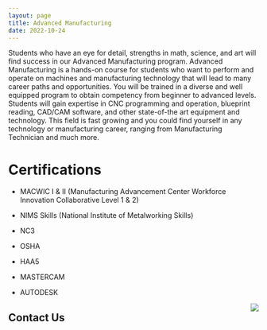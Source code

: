 ```yaml
---
layout: page
title: Advanced Manufacturing
date: 2022-10-24
---
```


Students who have an eye for detail, strengths in math, science, and art will find success in our Advanced Manufacturing program. Advanced Manufacturing is a hands-on course for students who want to perform and operate on machines and manufacturing technology that will lead to many career paths and opportunities. You will be trained in a diverse and well equipped program to obtain competency from beginner to advanced levels. Students will gain expertise in CNC programming and operation, blueprint reading, CAD/CAM software, and other state-of-the art equipment and technology. This field is fast growing and you could find yourself in any technology or manufacturing career, ranging from Manufacturing Technician and much more.

# Certifications
+ MACWIC I & II (Manufacturing Advancement Center Workforce Innovation Collaborative Level 1 & 2)

+ NIMS Skills (National Institute of Metalworking Skills)

+ NC3

+ OSHA

+ HAA5

+ MASTERCAM

+ AUTODESK

<img style="float: right;" src="https://images.unsplash.com/photo-1648880004349-9bf1926b7556?ixlib=rb-4.0.3&ixid=MnwxMjA3fDB8MHxwaG90by1wYWdlfHx8fGVufDB8fHx8&auto=format&fit=crop&w=880&q=80">

## Contact Us
